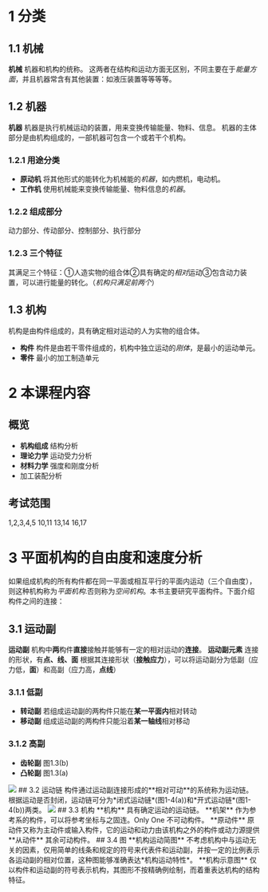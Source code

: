 # 1 分类
## 1.1 机械
**机械** 机器和机构的统称。
这两者在结构和运动方面无区别，不同主要在于*能量方面*，并且机器常含有其他装置：如液压装置等等等等。

## 1.2 机器
**机器** 机器是执行机械运动的装置，用来变换传输能量、物料、信息。
机器的主体部分是由机构组成的，一部机器可包含一个或若干个机构。
### 1.2.1 用途分类 
+ **原动机** 将其他形式的能转化为机械能的*机器*，如内燃机，电动机。
+ **工作机** 使用机械能来变换传输能量、物料信息的*机器*。
### 1.2.2 组成部分
动力部分、传动部分、控制部分、执行部分
### 1.2.3 三个特征
其满足三个特征：①人造实物的组合体②具有确定的*相对*运动③包含动力装置，可以进行能量的转化。（*机构只满足前两个*）

## 1.3 机构
机构是由构件组成的，具有确定相对运动的人为实物的组合体。
+ **构件** 构件是由若干零件组成的，机构中独立运动的*刚体*，是最小的运动单元。
+ **零件** 最小的加工制造单元

# 2 本课程内容
## 概览
+ **机构组成** 结构分析
+ **理论力学** 运动受力分析
+ **材料力学** 强度和刚度分析
+ 加工装配分析
## 考试范围
1,2,3,4,5 10,11 13,14  16,17

# 3 平面机构的自由度和速度分析
如果组成机构的所有构件都在同一平面或相互平行的平面内运动（三个自由度），则这种机构称为*平面机构*.否则称为*空间机构*。本书主要研究平面构件。下面介绍构件之间的连接：
## 3.1 运动副
**运动副** 机构中**两**构件**直接**接触并能够有一定的相对运动的**连接**。
**运动副元素** 连接的形状，有**点、线、面**
根据其连接形状（**接触应力**），可以将运动副分为低副（应力低，**面**）和高副（应力高，**点线**）
### 3.1.1 低副
+ **转动副** 若组成运动副的两构件只能在**某一平面内**相对转动
+ **移动副** 组成运动副的两构件只能沿着**某一轴线**相对移动
### 3.1.2 高副
+ **齿轮副** 图1.3(b)
+ **凸轮副** 图1.3(a)
<img src="https://s2.loli.net/2023/03/06/L9TOKfcE7GlQhsq.png"  />
## 3.2 运动链
构件通过运动副连接形成的**相对可动**的系统称为运动链。根据运动是否封闭，运动链可分为*闭式运动链*(图1-4(a))和*开式运动链*(图1-4(b))两类。
<img src="https://s2.loli.net/2023/03/06/AJvHQljhzVXPC5c.png"  />
## 3.3 机构
**机构** 具有确定运动的运动链。
	**机架** 作为参考系的构件，可以将参考坐标与之固连。Only One 不可动构件。
	**原动件** 原动件又称为主动件或输入构件，它的运动和动力由该机构之外的构件或动力源提供
	**从动件** 其余可动构件。
## 3.4 图
**机构运动简图** 不考虑机构中与运动无关的因素，仅用简单的线条和规定的符号来代表件和运动副，并按一定的比例表示各运动副的相对位置，这种图能够准确表达*机构运动特性*。
**机构示意图** 仅以构件和运动副的符号表示机构，其图形不按精确例绘制，而着重表达机构的结构特征。
